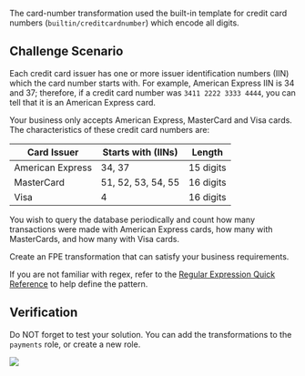 The card-number transformation used the built-in template for credit card numbers (`builtin/creditcardnumber`) which encode all digits.

## Challenge Scenario

Each credit card issuer has one or more issuer identification numbers (IIN) which the card number starts with. For example, American Express IIN is 34 and 37; therefore, if a credit card number was `3411 2222 3333 4444`, you can tell that it is an American Express card.

Your business only accepts American Express, MasterCard and Visa cards. The characteristics of these credit card numbers are:

| Card Issuer       | Starts with (IINs)        | Length        |
|-------------------|---------------------------|---------------|
| American Express  | 34, 37                    | 15 digits     |
| MasterCard        | 51, 52, 53, 54, 55        | 16 digits     |
| Visa              | 4                         | 16 digits     |

You wish to query the database periodically and count how many transactions were made with American Express cards, how many with MasterCards, and how many with Visa cards.


Create an FPE transformation that can satisfy your business requirements.

If you are not familiar with regex, refer to the [Regular Expression Quick Reference](http://regexrenamer.sourceforge.net/help/regex_quickref.html) to help define the pattern.


## Verification

Do NOT forget to test your solution. You can add the transformations to the `payments` role, or create a new role.  

![](https://education-yh.s3-us-west-2.amazonaws.com/screenshots/thinker.jpg)
